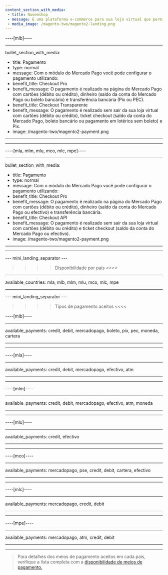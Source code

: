 ```yaml
---
content_section_with_media:
 - title: Nuvemshop
 - message: É uma plataforma e-commerce para sua loja virtual que permite processar pagamentos através do Mercado Pago. A Nuvemshop se adapta a cada tipo de negócio de formas diferentes, permitindo que o layout das lojas sejam únicos.
 - media_image: /magento-two/magento2-landing.png 
---
```


----[mlb]----

---
bullet_section_with_media:
 - title: Pagamento
 - type: normal
 - message: Com o módulo do Mercado Pago você pode configurar o pagamento utilizando:
 - benefit_title: Checkout Pro
 - benefit_message: O pagamento é realizado na página do Mercado Pago com cartões (débito ou crédito), dinheiro (saldo da conta do Mercado Pago ou boleto bancário) e transferência bancária (Pix ou PEC).
 - benefit_title: Checkout Transparente
 - benefit_message: O pagamento é realizado sem sair da sua loja virtual com cartões (débito ou crédito), ticket checkout (saldo da conta do Mercado Pago, boleto bancário ou pagamento em lotérica sem boleto) e Pix.
 - image: /magento-two/magento2-payment.png  
---
------------

----[mla, mlm, mlu, mco, mlc, mpe]----

---
bullet_section_with_media:
 - title: Pagamento
 - type: normal
 - message: Com o módulo do Mercado Pago você pode configurar o pagamento utilizando:
 - benefit_title: Checkout Pro
 - benefit_message: O pagamento é realizado na página do Mercado Pago com cartões (débito ou crédito), dinheiro (saldo da conta do Mercado Pago ou efectivo) e transferência bancária.
 - benefit_title: Checkout API
 - benefit_message: O pagamento é realizado sem sair da sua loja virtual com cartões (débito ou crédito) e ticket checkout (saldo da conta do Mercado Pago ou efectivo).
 - image: /magento-two/magento2-payment.png  
---
------------

--- mini_landing_separator ---
 
>>>> Disponibilidade por país <<<<
---
available_countries: mla, mlb, mlm, mlu, mco, mlc, mpe

---
 
--- mini_landing_separator ---
 
>>>> Tipos de pagamento aceitos <<<<
 
----[mlb]----

---
available_payments: credit, debit, mercadopago, boleto, pix, pec, moneda, cartera

---
------------

----[mla]---- 

---
available_payments: credit, debit, mercadopago, efectivo, atm

----
------------

----[mlm]---- 

---
available_payments: credit, debit, mercadopago, efectivo, atm, moneda

----
------------

----[mlu]---- 

---
available_payments: credit, efectivo

----
------------

----[mco]---- 

---
available_payments: mercadopago, pse, credit, debit, cartera, efectivo

----
------------

----[mlc]---- 

---
available_payments: mercadopago, credit, debit

----
------------

----[mpe]---- 

---
available_payments: mercadopago, atm, credit, debit

----
------------

> Para detalhes dos meios de pagamento aceitos em cada país, verifique a lista completa com a [disponibilidade de meios de pagamento.](/developers/pt/docs/sales-processing/payment-methods)